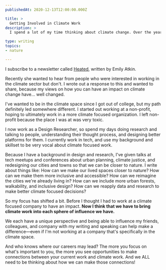 ```yaml
---
publishedAt: 2020-12-13T12:00:00.000Z

title: >
  Getting Involved in Climate Work
description: >
  I spend a lot of my time thinking about climate change. Over the years, I've struggled over how to have an impact, especially when I'm not specifically working in the climate space. This post is about how my thoughts have evolved on this over the course of my career.

type: writing
topics:
- nature

---
```


I subscribe to a newsletter called [Heated](https://heated.world/), written by Emily Atkin. 

Recently she wanted to hear from people who were interested in working in the climate sector but don't. I wrote out a response to this and wanted to share, because my views on how you can have an impact on climate change have... well changed. 

I've wanted to be in the climate space since I got out of college, but my path definitely led somewhere different. I started out working at a non-profit, hoping to ultimately work in a more climate focused organization. I left non-profit because the place I was at was very toxic.

I now work as a Design Researcher, so spend my days doing research and talking to people, understanding their thought process, and designing better platforms for them. I currently work in tech, and use my background and skillset to be very vocal about climate focused work.

Because I have a background in design and research, I've given talks at tech meetups and conferences about urban planning, climate justice, and redesigning our cities and towns so that we can be closer to nature. I write about things like: How can we make our lived spaces closer to nature? How can we make them more inclusive and accessible? How can we reimagine the cities we're already living in? How can we include more urban forests, walkability, and inclusive design? How can we reapply data and research to make better climate focused decisions?

So my focus has shifted a bit. Before I thought I had to work at a climate focused company to have an impact. **Now I think that we have to bring climate work into each sphere of influence we have.** 

We each have a unique perspective and being able to influence my friends, colleagues, and company with my writing and speaking can help make a difference—even if I'm not working at a company that's specifically in the climate space.

And who knows where our careers may lead? The more you focus on what's important to you, the more you see opportunities to make connections between your current work and climate work. And we ALL need to be thinking about how we can make those connections!
